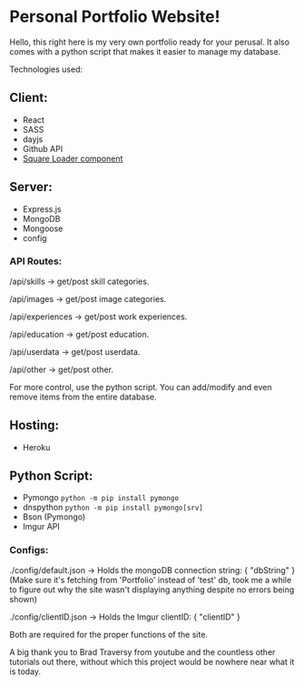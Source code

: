 # Personal Portfolio Website!

Hello, this right here is my very own portfolio ready for your perusal. It also comes with a python script that makes it easier to manage my database.

Technologies used:

## Client:

* React
* SASS
* dayjs
* Github API
* [Square Loader component](https://codepen.io/tashfene/pen/raEqrJ)

## Server:

* Express.js
* MongoDB
* Mongoose
* config

### API Routes:

/api/skills -> get/post skill categories.

/api/images -> get/post image categories.

/api/experiences -> get/post work experiences.

/api/education -> get/post education.

/api/userdata -> get/post userdata.

/api/other -> get/post other.

For more control, use the python script. You can add/modify and even remove items from the entire database.

## Hosting:

* Heroku

## Python Script:

* Pymongo ```python -m pip install pymongo```
* dnspython ```python -m pip install pymongo[srv]```
* Bson (Pymongo)
* Imgur API

### Configs:

./config/default.json -> Holds the mongoDB connection string: { "dbString" } (Make sure it's fetching from 'Portfolio' instead of 'test' db, took me a while to figure out why the site wasn't displaying anything despite no errors being shown)

./config/clientID.json -> Holds the Imgur clientID: { "clientID" }

Both are required for the proper functions of the site.

A big thank you to Brad Traversy from youtube and the countless other tutorials out there, without which this project would be nowhere near what it is today.
